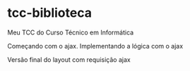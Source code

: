 # tcc-biblioteca
Meu TCC do Curso Técnico em Informática

Começando com o ajax. Implementando a lógica com o ajax

Versão final do layout com requisição ajax
